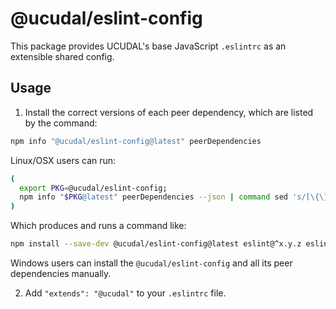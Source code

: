 # @ucudal/eslint-config

This package provides UCUDAL's base JavaScript `.eslintrc` as an extensible
shared config.

## Usage

1. Install the correct versions of each peer dependency, which are listed by the
   command:

```sh
npm info "@ucudal/eslint-config@latest" peerDependencies
```

Linux/OSX users can run:

```sh
(
  export PKG=@ucudal/eslint-config;
  npm info "$PKG@latest" peerDependencies --json | command sed 's/[\{\},]//g ; s/: /@/g' | xargs npm install --save-dev "$PKG@latest"
)
```

Which produces and runs a command like:

```sh
npm install --save-dev @ucudal/eslint-config@latest eslint@^x.y.z eslint-plugin-import@^x.y.z
```

Windows users can install the `@ucudal/eslint-config` and all its peer
dependencies manually.

2. Add `"extends": "@ucudal"` to your `.eslintrc` file.
